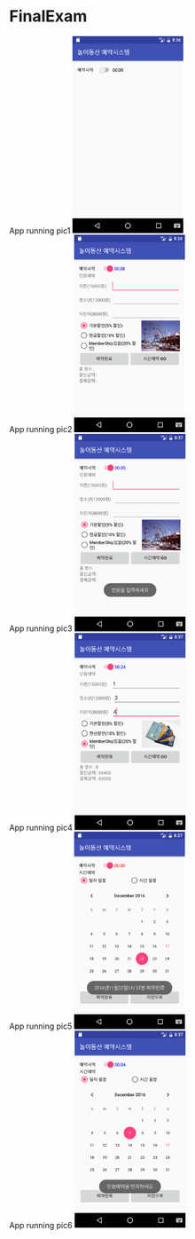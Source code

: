 # FinalExam
App running pic1
<img src='https://github.com/7825dfg/FinalExam/blob/master/app/pics/Screenshot_1481963821.png?raw=true' width="200"><br>
App running pic2
<img src='https://github.com/7825dfg/FinalExam/blob/master/app/pics/Screenshot_1481963796.png?raw=true' width="200"><br>
App running pic3
<img src='https://github.com/7825dfg/FinalExam/blob/master/app/pics/Screenshot_1481963828.png?raw=true' width="200"><br>
App running pic4
<img src='https://github.com/7825dfg/FinalExam/blob/master/app/pics/Screenshot_1481963847.png?raw=true' width="200"><br>
App running pic5
<img src='https://github.com/7825dfg/FinalExam/blob/master/app/pics/Screenshot_1481963856.png?raw=true' width="200"><br>
App running pic6
<img src='https://github.com/7825dfg/FinalExam/blob/master/app/pics/Screenshot_1481963865.png?raw=true' width="200"><br>
